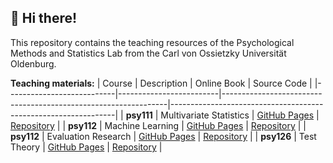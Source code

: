 👋 Hi there!
-----------

This repository contains the teaching resources of the Psychological Methods and Statistics Lab from the Carl von Ossietzky Universität Oldenburg.

**Teaching materials:**
| Course                    | Description             | Online Book                                                    | Source Code                                                    |
|---------------------------|-------------------------|----------------------------------------------------------------|----------------------------------------------------------------|
| **psy111**                | Multivariate Statistics | [GitHub Pages](https://mibur1.github.io/psy111/)               | [Repository](https://github.com/mibur1/psy111)                 |
| **psy112**                | Machine Learning        | [GitHub Pages](https://mibur1.github.io/psy112/)               | [Repository](https://github.com/mibur1/psy112)                 |
| **psy112**                | Evaluation Research     | [GitHub Pages](https://kristantodan12.github.io/psy112-ER/)    | [Repository](https://github.com/kristantodan12/psy112-ER)      |
| **psy126**                | Test Theory             | [GitHub Pages](https://leonardozaggia.github.io/psy126/)       | [Repository](https://github.com/leonardozaggia/psy126)         |
